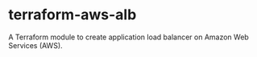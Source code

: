 # terraform-aws-alb
A Terraform module to create application load balancer on Amazon Web Services (AWS).
